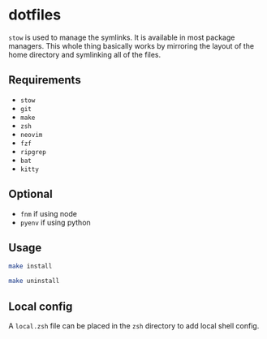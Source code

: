 # dotfiles

`stow` is used to manage the symlinks. It is available in most package managers.
This whole thing basically works by mirroring the layout of the home directory and symlinking all of the files.

## Requirements

- `stow`
- `git`
- `make`
- `zsh`
- `neovim`
- `fzf`
- `ripgrep`
- `bat`
- `kitty`

## Optional

- `fnm` if using node
- `pyenv` if using python

## Usage

```sh
make install
```

```sh
make uninstall
```

## Local config

A `local.zsh` file can be placed in the `zsh` directory to add local shell config.
